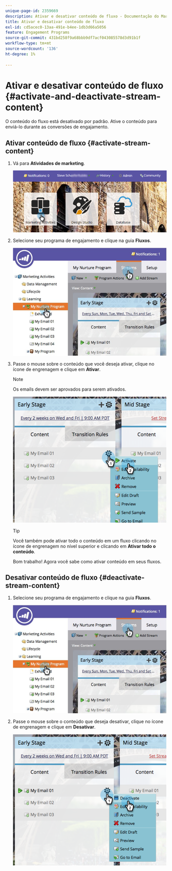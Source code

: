 ```yaml
---
unique-page-id: 2359669
description: Ativar e desativar conteúdo de fluxo - Documentação do Marketo - Documentação do produto
title: Ativar e desativar conteúdo de fluxo
exl-id: cd5acec0-13aa-491e-b4ee-1db3d66a5056
feature: Engagement Programs
source-git-commit: 431bd258f9a68bbb9df7acf043085578d3d91b1f
workflow-type: tm+mt
source-wordcount: '136'
ht-degree: 1%

---
```


# Ativar e desativar conteúdo de fluxo {#activate-and-deactivate-stream-content}

O conteúdo do fluxo está desativado por padrão. Ative o conteúdo para enviá-lo durante as conversões de engajamento.

## Ativar conteúdo de fluxo {#activate-stream-content}

1. Vá para **Atividades de marketing**.

   ![](assets/login-marketing-activities.png)

1. Selecione seu programa de engajamento e clique na guia **Fluxos**.

   ![](assets/cloneasteam.jpg)

1. Passe o mouse sobre o conteúdo que você deseja ativar, clique no ícone de engrenagem e clique em **Ativar**.

   >[!NOTE]
   >
   >Os emails devem ser aprovados para serem ativados.

   ![](assets/image2014-9-15-16-3a33-3a42.png)

   >[!TIP]
   >
   >Você também pode ativar todo o conteúdo em um fluxo clicando no ícone de engrenagem no nível superior e clicando em **Ativar todo o conteúdo**.

   Bom trabalho! Agora você sabe como ativar conteúdo em seus fluxos.

## Desativar conteúdo de fluxo {#deactivate-stream-content}

1. Selecione seu programa de engajamento e clique na guia **Fluxos**.

   ![](assets/cloneasteam.jpg)

1. Passe o mouse sobre o conteúdo que deseja desativar, clique no ícone de engrenagem e clique em **Desativar**.

   ![](assets/image2014-9-15-16-3a34-3a25.png)
